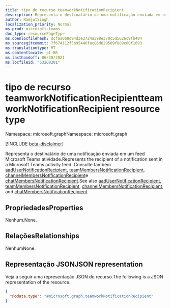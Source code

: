 ```yaml
---
title: tipo de recurso teamworkNotificationRecipient
description: Representa o destinatário de uma notificação enviada em um feed Microsoft Teams atividade.
author: RamjotSingh
localization_priority: Normal
ms.prod: microsoft-teams
doc_type: resourcePageType
ms.openlocfilehash: dcfaa0b8d94d3e3724a398e370c5d5626c9fb404
ms.sourcegitcommit: 7f674112f5b95446fac86d829509f889c60f1693
ms.translationtype: MT
ms.contentlocale: pt-BR
ms.lasthandoff: 06/30/2021
ms.locfileid: "53208201"
---
```

# <a name="teamworknotificationrecipient-resource-type"></a><span data-ttu-id="9b034-103">tipo de recurso teamworkNotificationRecipient</span><span class="sxs-lookup"><span data-stu-id="9b034-103">teamworkNotificationRecipient resource type</span></span>

<span data-ttu-id="9b034-104">Namespace: microsoft.graph</span><span class="sxs-lookup"><span data-stu-id="9b034-104">Namespace: microsoft.graph</span></span>

[!INCLUDE [beta-disclaimer](../../includes/beta-disclaimer.md)]

<span data-ttu-id="9b034-105">Representa o destinatário de uma notificação enviada em um feed Microsoft Teams atividade.</span><span class="sxs-lookup"><span data-stu-id="9b034-105">Represents the recipient of a notification sent in a Microsoft Teams activity feed.</span></span> <span data-ttu-id="9b034-106">Consulte também [aadUserNotificationRecipient](aadusernotificationrecipient.md), [teamMembersNotificationRecipient](teammembersnotificationrecipient.md), [channelMembersNotificationRecipient](channelmembersnotificationrecipient.md)e [chatMembersNotificationRecipient](chatmembersnotificationrecipient.md).</span><span class="sxs-lookup"><span data-stu-id="9b034-106">See also [aadUserNotificationRecipient](aadusernotificationrecipient.md), [teamMembersNotificationRecipient](teammembersnotificationrecipient.md), [channelMembersNotificationRecipient](channelmembersnotificationrecipient.md), and [chatMembersNotificationRecipient](chatmembersnotificationrecipient.md).</span></span>

## <a name="properties"></a><span data-ttu-id="9b034-107">Propriedades</span><span class="sxs-lookup"><span data-stu-id="9b034-107">Properties</span></span>
<span data-ttu-id="9b034-108">Nenhum.</span><span class="sxs-lookup"><span data-stu-id="9b034-108">None.</span></span>

## <a name="relationships"></a><span data-ttu-id="9b034-109">Relações</span><span class="sxs-lookup"><span data-stu-id="9b034-109">Relationships</span></span>
<span data-ttu-id="9b034-110">Nenhum</span><span class="sxs-lookup"><span data-stu-id="9b034-110">None.</span></span>

## <a name="json-representation"></a><span data-ttu-id="9b034-111">Representação JSON</span><span class="sxs-lookup"><span data-stu-id="9b034-111">JSON representation</span></span>
<span data-ttu-id="9b034-112">Veja a seguir uma representação JSON do recurso.</span><span class="sxs-lookup"><span data-stu-id="9b034-112">The following is a JSON representation of the resource.</span></span>
<!-- {
  "blockType": "resource",
  "@odata.type": "microsoft.graph.teamworkNotificationRecipient"
}
-->
``` json
{
  "@odata.type": "#microsoft.graph.teamworkNotificationRecipient"
}
```

